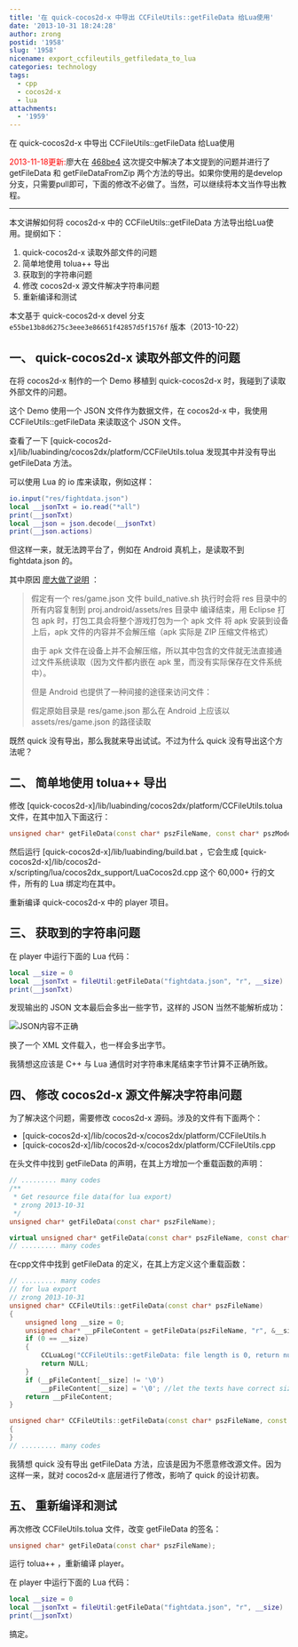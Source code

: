 ```yaml
---
title: '在 quick-cocos2d-x 中导出 CCFileUtils::getFileData 给Lua使用'
date: '2013-10-31 18:24:28'
author: zrong
postid: '1958'
slug: '1958'
nicename: export_ccfileutils_getfiledata_to_lua
categories: technology
tags:
  - cpp
  - cocos2d-x
  - lua
attachments:
  - '1959'
---
```


在 quick-cocos2d-x 中导出 CCFileUtils::getFileData 给Lua使用

<span style="color:red">2013-11-18更新:</span>廖大在 [468be4](https://github.com/dualface/quick-cocos2d-x/commit/468be4923d47773a34bf4823cc3e4fc4524a470f) 这次提交中解决了本文提到的问题并进行了 getFileData 和 getFileDataFromZip 两个方法的导出。如果你使用的是develop分支，只需要pull即可，下面的修改不必做了。当然，可以继续将本文当作导出教程。

----

本文讲解如何将 cocos2d-x 中的 CCFileUtils::getFileData 方法导出给Lua使用。提纲如下：

1. quick-cocos2d-x 读取外部文件的问题
2. 简单地使用 tolua++ 导出
3. 获取到的字符串问题
4. 修改 cocos2d-x 源文件解决字符串问题
5. 重新编译和测试

本文基于 quick-cocos2d-x devel 分支 `e55be13b8d6275c3eee3e86651f42857d5f1576f` 版本（2013-10-22）

<!--more-->

## 一、 quick-cocos2d-x 读取外部文件的问题

在将 cocos2d-x 制作的一个 Demo 移植到 quick-cocos2d-x 时，我碰到了读取外部文件的问题。

这个 Demo 使用一个 JSON 文件作为数据文件，在 cocos2d-x 中，我使用 CCFileUtils::getFileData 来读取这个 JSON 文件。

查看了一下 [quick-cocos2d-x]/lib/luabinding/cocos2dx/platform/CCFileUtils.tolua 发现其中并没有导出 getFileData 方法。

可以使用 Lua 的 io 库来读取，例如这样：

``` lua
io.input("res/fightdata.json")
local __jsonTxt = io.read("*all")
print(__jsonTxt) 
local __json = json.decode(__jsonTxt)
print(__json.actions)
```

但这样一来，就无法跨平台了，例如在 Android 真机上，是读取不到 fightdata.json 的。

其中原因 [廖大做了说明][u1] ：

>假定有一个 res/game.json 文件
>build_native.sh 执行时会将 res 目录中的所有内容复制到 proj.android/assets/res 目录中
>编译结束，用 Eclipse 打包 apk 时，打包工具会将整个游戏打包为一个 apk 文件
>将 apk 安装到设备上后，apk 文件的内容并不会解压缩（apk 实际是 ZIP 压缩文件格式）
>
>由于 apk 文件在设备上并不会解压缩，所以其中包含的文件就无法直接通过文件系统读取（因为文件都内嵌在 apk 里，而没有实际保存在文件系统中）。
>
>但是 Android 也提供了一种间接的途径来访问文件：
>
>假定原始目录是 res/game.json
>那么在 Android 上应该以 assets/res/game.json 的路径读取

既然 quick 没有导出，那么我就来导出试试。不过为什么 quick 没有导出这个方法呢？

## 二、 简单地使用 tolua++ 导出

修改 [quick-cocos2d-x]/lib/luabinding/cocos2dx/platform/CCFileUtils.tolua 文件，在其中加入下面这行：

``` c++
unsigned char* getFileData(const char* pszFileName, const char* pszMode, unsigned long * pSize);
```

然后运行 [quick-cocos2d-x]/lib/luabinding/build.bat ，它会生成 [quick-cocos2d-x]/lib/cocos2d-x/scripting/lua/cocos2dx_support/LuaCocos2d.cpp 这个 60,000+ 行的文件，所有的 Lua 绑定均在其中。

重新编译 quick-cocos2d-x 中的 player 项目。

## 三、 获取到的字符串问题

在 player 中运行下面的 Lua 代码：

``` lua
local __size = 0
local __jsonTxt = fileUtil:getFileData("fightdata.json", "r", __size)
print(__jsonTxt)
```

发现输出的 JSON 文本最后会多出一些字节，这样的 JSON 当然不能解析成功：

![JSON内容不正确][p1]

换了一个 XML 文件载入，也一样会多出字节。

我猜想这应该是 C++ 与 Lua 通信时对字符串末尾结束字节计算不正确所致。

## 四、 修改 cocos2d-x 源文件解决字符串问题

为了解决这个问题，需要修改 cocos2d-x 源码。涉及的文件有下面两个：

* [quick-cocos2d-x]/lib/cocos2d-x/cocos2dx/platform/CCFileUtils.h
* [quick-cocos2d-x]/lib/cocos2d-x/cocos2dx/platform/CCFileUtils.cpp

在头文件中找到 getFileData 的声明，在其上方增加一个重载函数的声明：

``` c++
// ......... many codes
/**
 * Get resource file data(for lua export)
 * zrong 2013-10-31
 */
unsigned char* getFileData(const char* pszFileName);

virtual unsigned char* getFileData(const char* pszFileName, const char* pszMode, unsigned long * pSize);
// ......... many codes
```

在cpp文件中找到 getFileData 的定义，在其上方定义这个重载函数：

``` c++
// ......... many codes
// for lua export
// zrong 2013-10-31
unsigned char* CCFileUtils::getFileData(const char* pszFileName)
{
	unsigned long __size = 0;
	unsigned char* __pFileContent = getFileData(pszFileName, "r", &__size);
	if (0 == __size)
	{
		CCLuaLog("CCFileUtils::getFileData: file length is 0, return null");
		return NULL;
	}
	if (__pFileContent[__size] != '\0')
		__pFileContent[__size] = '\0'; //let the texts have correct size
	return __pFileContent;
}

unsigned char* CCFileUtils::getFileData(const char* pszFileName, const char* pszMode, unsigned long * pSize)
{
}
// ......... many codes
```

我猜想 quick 没有导出 getFileData 方法，应该是因为不愿意修改源文件。因为这样一来，就对 cocos2d-x 底层进行了修改，影响了 quick 的设计初衷。

## 五、 重新编译和测试

再次修改 CCFileUtils.tolua 文件，改变 getFileData 的签名：

``` c++
unsigned char* getFileData(const char* pszFileName);
```

运行 tolua++ ，重新编译 player。

在 player 中运行下面的 Lua 代码：

``` lua
local __size = 0
local __jsonTxt = fileUtil:getFileData("fightdata.json", "r", __size)
print(__jsonTxt)
```

搞定。


[u1]: http://cn.quick-x.com/?topic=qwdqwbwjdljzzjsszmszd

[p1]: /uploads/2013/10/ccfileutils.png
